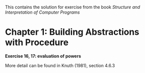This contains the solution for exercise from the book *Structure and Interpretation of Computer Programs*

# Chapter 1: Building Abstractions with Procedure

**Exercise 16, 17: evaluation of powers**

More detail can be found in Knuth (1981), section 4.6.3
